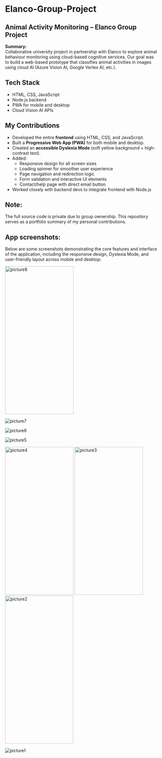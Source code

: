 # Elanco-Group-Project
## Animal Activity Monitoring – Elanco Group Project

**Summary:**  
Collaborative university project in partnership with Elanco to explore animal behaviour monitoring using cloud-based cognitive services. Our goal was to build a web-based prototype that classifies animal activities in images using cloud AI (Azure Vision AI, Google Vertex AI, etc.).

## Tech Stack
- HTML, CSS, JavaScript
- Node.js backend
- PWA for mobile and desktop
- Cloud Vision AI APIs

## My Contributions
- Developed the entire **frontend** using HTML, CSS, and JavaScript.
- Built a **Progressive Web App (PWA)** for both mobile and desktop.
- Created an **accessible Dyslexia Mode** (soft yellow background + high-contrast text).
- Added:
  - Responsive design for all screen sizes
  - Loading spinner for smoother user experience
  - Page navigation and redirection logic
  - Form validation and interactive UI elements
  - Contact/help page with direct email button
- Worked closely with backend devs to integrate frontend with Node.js

## Note:
The full source code is private due to group ownership. This repository serves as a portfolio summary of my personal contributions.

## App screenshots:
Below are some screenshots demonstrating the core features and interface of the application, including the responsive design, Dyslexia Mode, and user-friendly layout across mobile and desktop:


<img width="224" height="483" alt="picture8" src="https://github.com/user-attachments/assets/8cb33fe0-96c1-4ff5-bf0d-45c7f1beeb43" />

![picture7](https://github.com/user-attachments/assets/d8aa66a4-84b1-47a8-840f-1368223f19c5)

![picture6](https://github.com/user-attachments/assets/2b191220-8a60-4e8c-8591-d7fceae2ef10)

![picture5](https://github.com/user-attachments/assets/0b771f98-7c0c-460f-8f0b-921eed3b478f)

<img width="224" height="483" alt="picture4" src="https://github.com/user-attachments/assets/cbf1b91e-7ac7-46f1-aa75-d9398d7ab365" />

<img width="224" height="483" alt="picture3" src="https://github.com/user-attachments/assets/2dbd6133-5cee-4829-a833-a8f24e35d275" />

<img width="223" height="483" alt="picture2" src="https://github.com/user-attachments/assets/d47dcdf7-4b50-4898-84c3-ac1acc689515" />

![picture1](https://github.com/user-attachments/assets/4cd243a5-09fa-40e0-bf9a-c5257e8df642)

